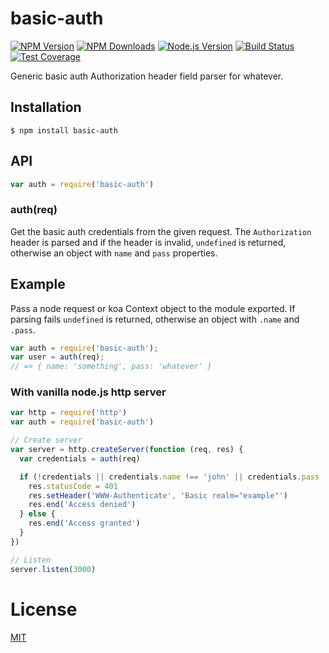 # basic-auth

[![NPM Version][npm-image]][npm-url]
[![NPM Downloads][downloads-image]][downloads-url]
[![Node.js Version][node-version-image]][node-version-url]
[![Build Status][travis-image]][travis-url]
[![Test Coverage][coveralls-image]][coveralls-url]

Generic basic auth Authorization header field parser for whatever.

## Installation

```
$ npm install basic-auth
```

## API

```js
var auth = require('basic-auth')
```

### auth(req)

Get the basic auth credentials from the given request. The `Authorization`
header is parsed and if the header is invalid, `undefined` is returned,
otherwise an object with `name` and `pass` properties.

## Example

Pass a node request or koa Context object to the module exported. If
parsing fails `undefined` is returned, otherwise an object with
`.name` and `.pass`.

```js
var auth = require('basic-auth');
var user = auth(req);
// => { name: 'something', pass: 'whatever' }

```

### With vanilla node.js http server

```js
var http = require('http')
var auth = require('basic-auth')

// Create server
var server = http.createServer(function (req, res) {
  var credentials = auth(req)

  if (!credentials || credentials.name !== 'john' || credentials.pass !== 'secret') {
    res.statusCode = 401
    res.setHeader('WWW-Authenticate', 'Basic realm="example"')
    res.end('Access denied')
  } else {
    res.end('Access granted')
  }
})

// Listen
server.listen(3000)
```

# License

[MIT](LICENSE)

[npm-image]: https://img.shields.io/npm/v/basic-auth.svg
[npm-url]: https://npmjs.org/package/basic-auth
[node-version-image]: https://img.shields.io/node/v/basic-auth.svg
[node-version-url]: https://nodejs.org/en/download
[travis-image]: https://img.shields.io/travis/jshttp/basic-auth/master.svg
[travis-url]: https://travis-ci.org/jshttp/basic-auth
[coveralls-image]: https://img.shields.io/coveralls/jshttp/basic-auth/master.svg
[coveralls-url]: https://coveralls.io/r/jshttp/basic-auth?branch=master
[downloads-image]: https://img.shields.io/npm/dm/basic-auth.svg
[downloads-url]: https://npmjs.org/package/basic-auth
